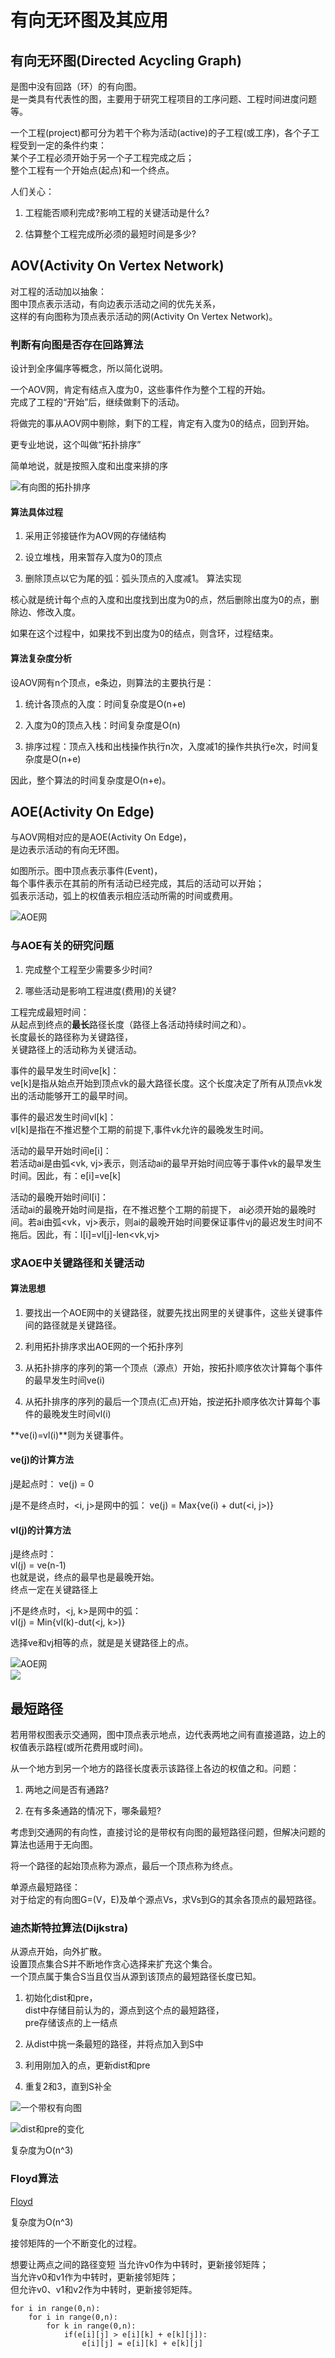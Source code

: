 # 有向无环图及其应用

## 有向无环图(Directed Acycling Graph)

是图中没有回路（环）的有向图。  
是一类具有代表性的图，主要用于研究工程项目的工序问题、工程时间进度问题等。

一个工程(project)都可分为若干个称为活动(active)的子工程(或工序)，各个子工程受到一定的条件约束：  
某个子工程必须开始于另一个子工程完成之后；  
整个工程有一个开始点(起点)和一个终点。

人们关心：

1. 工程能否顺利完成?影响工程的关键活动是什么?

2. 估算整个工程完成所必须的最短时间是多少?

## AOV(Activity On Vertex Network)

对工程的活动加以抽象：  
图中顶点表示活动，有向边表示活动之间的优先关系，  
这样的有向图称为顶点表示活动的网(Activity On Vertex Network)。

### 判断有向图是否存在回路算法

设计到全序偏序等概念，所以简化说明。

一个AOV网，肯定有结点入度为0，这些事件作为整个工程的开始。  
完成了工程的“开始”后，继续做剩下的活动。

将做完的事从AOV网中剔除，剩下的工程，肯定有入度为0的结点，回到开始。

更专业地说，这个叫做“拓扑排序”

简单地说，就是按照入度和出度来排的序

![有向图的拓扑排序](/img/1-Notes/4-图/有向图的拓扑排序.png)

#### 算法具体过程

1. 采用正邻接链作为AOV网的存储结构

2. 设立堆栈，用来暂存入度为0的顶点

3. 删除顶点以它为尾的弧：弧头顶点的入度减1。
算法实现

核心就是统计每个点的入度和出度找到出度为0的点，然后删除出度为0的点，删除边、修改入度。

如果在这个过程中，如果找不到出度为0的结点，则含环，过程结束。

#### 算法复杂度分析

设AOV网有n个顶点，e条边，则算法的主要执行是：

1. 统计各顶点的入度：时间复杂度是O(n+e)

2. 入度为0的顶点入栈：时间复杂度是O(n)

3. 排序过程：顶点入栈和出栈操作执行n次，入度减1的操作共执行e次，时间复杂度是O(n+e)

因此，整个算法的时间复杂度是O(n+e)。

## AOE(Activity On Edge)

与AOV网相对应的是AOE(Activity On Edge)，  
是边表示活动的有向无环图。

如图所示。图中顶点表示事件(Event)，  
每个事件表示在其前的所有活动已经完成，其后的活动可以开始；  
弧表示活动，弧上的权值表示相应活动所需的时间或费用。

![AOE网](/img/1-Notes/4-图/AOE网.png)

### 与AOE有关的研究问题

1. 完成整个工程至少需要多少时间?

2. 哪些活动是影响工程进度(费用)的关键?

工程完成最短时间：  
从起点到终点的**最长**路径长度（路径上各活动持续时间之和）。  
长度最长的路径称为关键路径，  
关键路径上的活动称为关键活动。

事件的最早发生时间ve[k]：  
ve[k]是指从始点开始到顶点vk的最大路径长度。这个长度决定了所有从顶点vk发出的活动能够开工的最早时间。

事件的最迟发生时间vl[k]：  
vl[k]是指在不推迟整个工期的前提下,事件vk允许的最晚发生时间。

活动的最早开始时间e[i]：  
若活动ai是由弧<vk, vj>表示，则活动ai的最早开始时间应等于事件vk的最早发生时间。因此，有：e[i]=ve[k]

活动的最晚开始时间l[i]：  
活动ai的最晚开始时间是指，在不推迟整个工期的前提下， ai必须开始的最晚时间。若ai由弧<vk，vj>表示，则ai的最晚开始时间要保证事件vj的最迟发生时间不拖后。因此，有：l[i]=vl[j]-len<vk,vj>

### 求AOE中关键路径和关键活动

#### 算法思想

1. 要找出一个AOE网中的关键路径，就要先找出网里的关键事件，这些关键事件间的路径就是关键路径。

2. 利用拓扑排序求出AOE网的一个拓扑序列

3. 从拓扑排序的序列的第一个顶点（源点）开始，按拓扑顺序依次计算每个事件的最早发生时间ve(i)

4. 从拓扑排序的序列的最后一个顶点(汇点)开始，按逆拓扑顺序依次计算每个事件的最晚发生时间vl(i)

**ve(i)=vl(i)**则为关键事件。

#### ve(j)的计算方法

j是起点时：
ve(j) = 0

j是不是终点时，<i, j>是网中的弧：
ve(j) = Max{ve(i) + dut(<i, j>)}

#### vl(j)的计算方法

j是终点时：  
vl(j) = ve(n-1)  
也就是说，终点的最早也是最晚开始。  
终点一定在关键路径上

j不是终点时，<j, k>是网中的弧：  
vl(j) = Min{vl(k)-dut(<j, k>)}

选择ve和vj相等的点，就是是关键路径上的点。

![AOE网](/img/1-Notes/4-图/AOE网.jpg)  
![](/img/1-Notes/4-图/ve(i)和vl(i)的值.jpg)

## 最短路径

若用带权图表示交通网，图中顶点表示地点，边代表两地之间有直接道路，边上的权值表示路程(或所花费用或时间)。

从一个地方到另一个地方的路径长度表示该路径上各边的权值之和。问题：

1. 两地之间是否有通路?

2. 在有多条通路的情况下，哪条最短?

考虑到交通网的有向性，直接讨论的是带权有向图的最短路径问题，但解决问题的算法也适用于无向图。

将一个路径的起始顶点称为源点，最后一个顶点称为终点。

单源点最短路径：  
对于给定的有向图G=(V，E)及单个源点Vs，求Vs到G的其余各顶点的最短路径。

### 迪杰斯特拉算法(Dijkstra)

从源点开始，向外扩散。  
设置顶点集合S并不断地作贪心选择来扩充这个集合。  
一个顶点属于集合S当且仅当从源到该顶点的最短路径长度已知。

1. 初始化dist和pre，  
   dist中存储目前认为的，源点到这个点的最短路径，  
   pre存储该点的上一结点

2. 从dist中挑一条最短的路径，并将点加入到S中

3. 利用刚加入的点，更新dist和pre

4. 重复2和3，直到S补全

![一个带权有向图](/img/1-Notes/4-图/迪杰斯特拉算法图-1.png)

![dist和pre的变化](/img/1-Notes/4-图/迪杰斯特拉算法图-2.png)

复杂度为O(n^3)

### Floyd算法

[Floyd](https://www.cnblogs.com/wangyuliang/p/9216365.html)

复杂度为O(n^3)

接邻矩阵的一个不断变化的过程。

想要让两点之间的路径变短
当允许v0作为中转时，更新接邻矩阵；  
当允许v0和v1作为中转时，更新接邻矩阵；  
但允许v0、v1和v2作为中转时，更新接邻矩阵。

    for i in range(0,n):
        for i in range(0,n):
            for k in range(0,n):
                if(e[i][j] > e[i][k] + e[k][j]):
                    e[i][j] = e[i][k] + e[k][j]
